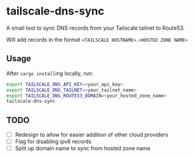 # tailscale-dns-sync

A small tool to sync DNS records from your Tailscale tailnet to Route53.

Will add records in the format `<TAILSCALE HOSTNAME>.<HOSTED ZONE NAME>`

## Usage

After `cargo install`ing locally, run:

```sh
export TAILSCALE_DNS_API_KEY=<your_api_key>
export TAILSCALE_DNS_TAILNET=<your_tailnet_name>
export TAILSCALE_DNS_ROUTE53_DOMAIN=<your_hosted_zone_name>
tailscale-dns-sync
```

## TODO

- [ ] Redesign to allow for easier addition of other cloud providers
- [ ] Flag for disabling ipv6 records
- [ ] Split up domain name to sync from hosted zone name
